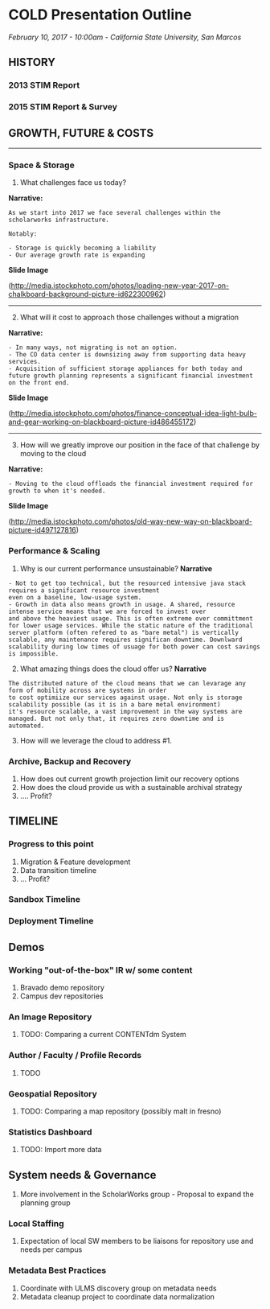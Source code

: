 # COLD Presentation Outline
*February 10, 2017 - 10:00am - California State University, San Marcos*

## HISTORY
### 2013 STIM Report
### 2015 STIM Report & Survey
## GROWTH, FUTURE & COSTS
***
### Space & Storage
1. What challenges face us today?

**Narrative:**

```
As we start into 2017 we face several challenges within the scholarworks infrastructure.

Notably: 

- Storage is quickly becoming a liability
- Our average growth rate is expanding

```

**Slide Image**

(http://media.istockphoto.com/photos/loading-new-year-2017-on-chalkboard-background-picture-id622300962)
***
2. What will it cost to approach those challenges without a migration

**Narrative:**
```
- In many ways, not migrating is not an option.
- The CO data center is downsizing away from supporting data heavy services.
- Acquisition of sufficient storage appliances for both today and future growth planning represents a significant financial investment on the front end.
```
**Slide Image**

(http://media.istockphoto.com/photos/finance-conceptual-idea-light-bulb-and-gear-working-on-blackboard-picture-id486455172)
***
3. How will we greatly improve our position in the face of that challenge by moving to the cloud

**Narrative:**

```
- Moving to the cloud offloads the financial investment required for growth to when it's needed.
```

**Slide Image**

(http://media.istockphoto.com/photos/old-way-new-way-on-blackboard-picture-id497127816)

### Performance & Scaling
1. Why is our current performance unsustainable?
**Narrative**
```
- Not to get too technical, but the resourced intensive java stack requires a significant resource investment 
even on a baseline, low-usage system.
- Growth in data also means growth in usage. A shared, resource intense service means that we are forced to invest over
and above the heaviest usage. This is often extreme over committment for lower usage services. While the static nature of the traditional
server platform (often refered to as "bare metal") is vertically scalable, any maintenance requires significan downtime. Downlward 
scalability during low times of usuage for both power can cost savings is impossible.

```
2. What amazing things does the cloud offer us?
**Narrative**
```
The distributed nature of the cloud means that we can levarage any form of mobility across are systems in order
to cost optimiize our services against usage. Not only is storage scalability possible (as it is in a bare metal environment)
it's resource scalable, a vast improvement in the way systems are managed. But not only that, it requires zero downtime and is automated.
```
3. How will we leverage the cloud to address #1.

### Archive, Backup and Recovery
1. How does out current growth projection limit our recovery options
2. How does the cloud provide us with a sustainable archival strategy
3. .... Profit?

## TIMELINE

### Progress to this point
1. Migration & Feature development
2. Data transition timeline
3. ... Profit?

### Sandbox Timeline

### Deployment Timeline

## Demos

### Working "out-of-the-box" IR w/ some content
1. Bravado demo repository
2. Campus dev repositories

### An Image Repository
1. TODO: Comparing a current CONTENTdm System

### Author / Faculty / Profile Records
1. TODO

### Geospatial Repository
1. TODO: Comparing a map repository (possibly malt in fresno)

### Statistics Dashboard
1. TODO: Import more data

## System needs & Governance
1. More involvement in the ScholarWorks group - Proposal to expand the planning group

### Local Staffing
1. Expectation of local SW members to be liaisons for repository use and needs per campus

### Metadata Best Practices
1. Coordinate with ULMS discovery group on metadata needs
2. Metadata cleanup project to coordinate data normalization